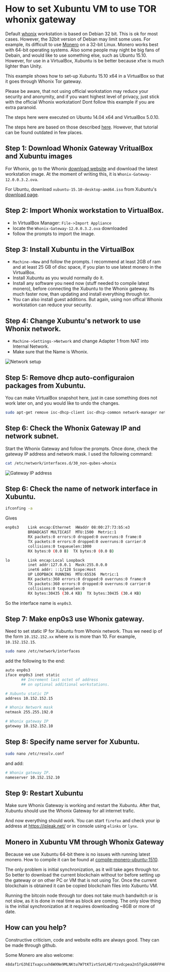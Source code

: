 # How to set Xubuntu VM to use TOR whonix gateway

Default [whonix](https://www.whonix.org/) workstation is
based on Debian 32 bit. This is ok for most cases. However, the 32bit version
of Debian may limit some uses. For example, its difficult to use
[Monero](https://getmonero.org/) on a 32-bit Linux. Monero works best
with 64-bit operating systems. Also some people may night be big fans of Debain,
and would like to use something else, such as Ubuntu 15.10. However, for use in a VirtualBox,
Xubuntu is be better because xfxe is much lighter than Unity.

This example shows how to set-up Xubuntu 15.10 x64 in a VirtualBox so that it
goes through Whonix Tor gateway.

Please be aware, that not using official
workstation may reduce your security and anonymity, and if you want highest
level of privacy, just stick with the official Whonix workstation!
Dont follow this example if you are extra paranoid.

The steps here were executed on Ubuntu 14.04 x64 and VirtualBox 5.0.10.


The steps here are based on those described [here](https://www.whonix.org/wiki/Ubuntu). However, that
tutorial can be found outdated in few places.


## Step 1: Download Whonix Gateway VritualBox and Xubuntu images

For Whonix, go to the Whonix [download website](https://www.whonix.org/wiki/Download)
and download the latest workstation image. At the moment of writing this,
 it is `Whonix-Gateway-12.0.0.3.2.ova`.

 For Ubuntu, download `xubuntu-15.10-desktop-amd64.iso` from Xubuntu's [download
 page](http://xubuntu.org/getxubuntu/).


 ## Step 2: Import Whonix workstation to VirtualBox.

  - In VirtualBox Manager: `File->Import Appliance`
  - locate the `Whonix-Gateway-12.0.0.3.2.ova` downloaded
  - follow the prompts to import the image.

## Step 3: Install Xubuntu in the VirtualBox

  - `Machine->New` and follow the prompts. I recommend at least 2GB of ram
     and at least 25 GB of disc space, if you plan to use latest monero in
     the VirtualBox.       
  - Install Xubuntu as you would normally do it.
  - Install any software you need now (stuff needed to compile latest monero),
   before connecting the Xubuntu to the Whonix gateway. Its much faster now, than updating
   and install everything through tor.
  - You can also install guest additions. But again, using non offical Whonix
  workstation can reduce your security.   


## Step 4: Change Xubuntu's network to use Whonix network.

 - `Machine->Settings->Network` and change Adapter 1 from NAT into Internal Network.
 - Make sure that the Name is Whonix.

![Network setup](https://raw.githubusercontent.com/moneroexamples/xubuntu-vm-through-whonix-gateway/master/img/network_setup.jpg)

## Step 5: Remove dhcp auto-configuraion packages from Xubuntu.

You can make VirtualBox snapshot here, just in case something does not work later on,
and you would like to undo the changes.

```bash
sudo apt-get remove isc-dhcp-client isc-dhcp-common network-manager network-manager-gnome resolvconf
```
## Step 6: Check the Whonix Gateway IP and network subnet.

Start the Whonix Gateway and follow the prompts. Once done, check the gateway IP address and network mask.
I used the following command:

```bash
cat /etc/network/interfaces.d/30_non-qubes-whonix
```

![Gateway IP address](https://raw.githubusercontent.com/moneroexamples/xubuntu-vm-through-whonix-gateway/master/img/gateway_ip.jpg)


## Step 6: Check the name of network interface in Xubuntu.

```bash
ifconfing -a
```

Gives

```bash
enp0s3    Link encap:Ethernet  HWaddr 08:00:27:73:b5:e3  
          BROADCAST MULTICAST  MTU:1500  Metric:1
          RX packets:0 errors:0 dropped:0 overruns:0 frame:0
          TX packets:0 errors:0 dropped:0 overruns:0 carrier:0
          collisions:0 txqueuelen:1000
          RX bytes:0 (0.0 B)  TX bytes:0 (0.0 B)

lo        Link encap:Local Loopback  
          inet addr:127.0.0.1  Mask:255.0.0.0
          inet6 addr: ::1/128 Scope:Host
          UP LOOPBACK RUNNING  MTU:65536  Metric:1
          RX packets:360 errors:0 dropped:0 overruns:0 frame:0
          TX packets:360 errors:0 dropped:0 overruns:0 carrier:0
          collisions:0 txqueuelen:0
          RX bytes:30435 (30.4 KB)  TX bytes:30435 (30.4 KB)
```

So the interface name is `enp0s3`.


## Step 7: Make enp0s3 use Whonix gateway.

Need to set static IP for Xubuntu from Whonix network. Thus we need ip of the form
`10.152.152.xx` where xx is more than 10. For example, `10.152.152.15`.

```bash
sudo nano /etc/network/interfaces
```

add the following to the end:

```bash
auto enp0s3
iface enp0s3 inet static
       ## Increment last octet of address
       ## on optional additional workstations.

# Xubuntu static IP
address 10.152.152.15  

# Whonix Network mask
netmask 255.255.192.0  

# Whonix gateway IP
gateway 10.152.152.10  

```


## Step 8: Specify name server for Xubuntu.

```bash
sudo nano /etc/resolv.conf
```

and add:

```bash
# Whonix gateway IP.
nameserver 10.152.152.10
```

## Step 9: Restart Xubuntu

Make sure Whonix Gateway is working and restart the Xubuntu. After that, Xubuntu should use
the Whonix Gateway for all internet trafic.

And now everything should work. You can start `firefox` and check your ip address at https://ipleak.net/
or in console using `elinks` or `lynx`.


## Monero in Xubuntu VM through Whonix Gateway

Because we use Xubuntu 64-bit there is no issues with running
latest monero. How to compile it can be found at
[compile-monero-ubuntu-1510](http://moneroexamples.github.io/compile-monero-ubuntu-1510/).

The only problem is initial synchronization, as it will take ages
through tor. So better to download the current blockchain without tor before setting up the gateway or on other PC or VM that is not using Tor. Once the current
blockchain is obtained it can be copied blockchain files into Xubuntu VM.

Running the bitcoin node through tor does not take much bandwitch
or is not slow, as it is done in real time as block are coming. The only slow thing is the initial synchronization at it requires
downloading ~8GB or more of date.


## How can you help?

Constructive criticism, code and website edits are always good. They can be made through github.

Some Monero are also welcome:
```
48daf1rG3hE1Txapcsxh6WXNe9MLNKtu7W7tKTivtSoVLHErYzvdcpea2nSTgGkz66RFP4GKVAsTV14v6G3oddBTHfxP6tU
```    
